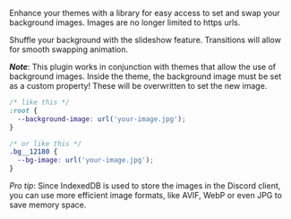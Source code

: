 Enhance your themes with a library for easy access to set and swap your background images. Images are no longer limited to https urls.

Shuffle your background with the slideshow feature. Transitions will allow for smooth swapping animation.

_**Note**_: This plugin works in conjunction with themes that allow the use of background images. Inside the theme, the background image must be set as a custom property! These will be overwritten to set the new image.

```css
/* like this */
:root {
  --background-image: url('your-image.jpg');
}

/* or like this */
.bg__12180 {
  --bg-image: url('your-image.jpg');
}
```

_Pro tip_: Since IndexedDB is used to store the images in the Discord client, you can use more efficient image formats, like AVIF, WebP or even JPG to save memory space.